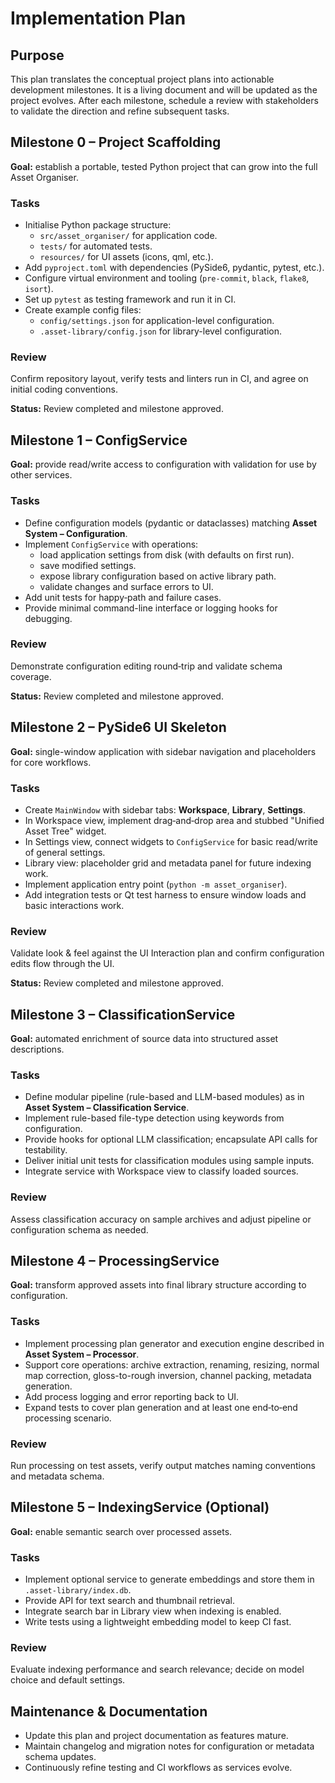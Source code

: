# Implementation Plan

## Purpose
This plan translates the conceptual project plans into actionable development milestones. It is a living document and will be updated as the project evolves. After each milestone, schedule a review with stakeholders to validate the direction and refine subsequent tasks.

## Milestone 0 – Project Scaffolding
**Goal:** establish a portable, tested Python project that can grow into the full Asset Organiser.

### Tasks
- Initialise Python package structure:
  - `src/asset_organiser/` for application code.
  - `tests/` for automated tests.
  - `resources/` for UI assets (icons, qml, etc.).
- Add `pyproject.toml` with dependencies (PySide6, pydantic, pytest, etc.).
- Configure virtual environment and tooling (`pre-commit`, `black`, `flake8`, `isort`).
- Set up `pytest` as testing framework and run it in CI.
- Create example config files:
  - `config/settings.json` for application-level configuration.
  - `.asset-library/config.json` for library-level configuration.

### Review
Confirm repository layout, verify tests and linters run in CI, and agree on initial coding conventions.

**Status:** Review completed and milestone approved.

## Milestone 1 – ConfigService
**Goal:** provide read/write access to configuration with validation for use by other services.

### Tasks
- Define configuration models (pydantic or dataclasses) matching **Asset System – Configuration**.
- Implement `ConfigService` with operations:
  - load application settings from disk (with defaults on first run).
  - save modified settings.
  - expose library configuration based on active library path.
  - validate changes and surface errors to UI.
- Add unit tests for happy‑path and failure cases.
- Provide minimal command-line interface or logging hooks for debugging.

### Review
Demonstrate configuration editing round‑trip and validate schema coverage.

**Status:** Review completed and milestone approved.

## Milestone 2 – PySide6 UI Skeleton
**Goal:** single-window application with sidebar navigation and placeholders for core workflows.

### Tasks
- Create `MainWindow` with sidebar tabs: **Workspace**, **Library**, **Settings**.
- In Workspace view, implement drag‑and‑drop area and stubbed "Unified Asset Tree" widget.
- In Settings view, connect widgets to `ConfigService` for basic read/write of general settings.
- Library view: placeholder grid and metadata panel for future indexing work.
- Implement application entry point (`python -m asset_organiser`).
- Add integration tests or Qt test harness to ensure window loads and basic interactions work.

### Review
Validate look & feel against the UI Interaction plan and confirm configuration edits flow through the UI.

**Status:** Review completed and milestone approved.

## Milestone 3 – ClassificationService
**Goal:** automated enrichment of source data into structured asset descriptions.

### Tasks
- Define modular pipeline (rule-based and LLM-based modules) as in **Asset System – Classification Service**.
- Implement rule-based file-type detection using keywords from configuration.
- Provide hooks for optional LLM classification; encapsulate API calls for testability.
- Deliver initial unit tests for classification modules using sample inputs.
- Integrate service with Workspace view to classify loaded sources.

### Review
Assess classification accuracy on sample archives and adjust pipeline or configuration schema as needed.

## Milestone 4 – ProcessingService
**Goal:** transform approved assets into final library structure according to configuration.

### Tasks
- Implement processing plan generator and execution engine described in **Asset System – Processor**.
- Support core operations: archive extraction, renaming, resizing, normal map correction, gloss-to-rough inversion, channel packing, metadata generation.
- Add process logging and error reporting back to UI.
- Expand tests to cover plan generation and at least one end‑to‑end processing scenario.

### Review
Run processing on test assets, verify output matches naming conventions and metadata schema.

## Milestone 5 – IndexingService (Optional)
**Goal:** enable semantic search over processed assets.

### Tasks
- Implement optional service to generate embeddings and store them in `.asset-library/index.db`.
- Provide API for text search and thumbnail retrieval.
- Integrate search bar in Library view when indexing is enabled.
- Write tests using a lightweight embedding model to keep CI fast.

### Review
Evaluate indexing performance and search relevance; decide on model choice and default settings.

## Maintenance & Documentation
- Update this plan and project documentation as features mature.
- Maintain changelog and migration notes for configuration or metadata schema updates.
- Continuously refine testing and CI workflows as services evolve.

